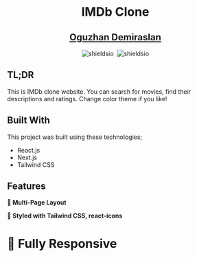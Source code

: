 <h1 align="center">IMDb Clone</h1>
<h2 align="center">
    <a href="https://oguzhandemiraslan.dev/" target="_blank">Oguzhan Demiraslan</a>
</h2>

<div align="center">
    <img alt="shieldsio" src="https://img.shields.io/badge/BUILT%20WITH-JAVASCRIPT-blue?style=for-the-badge" />&nbsp;
    <img alt="shieldsio" src="https://img.shields.io/badge/OPEN-SOURCE-blueviolet?style=for-the-badge" />
</div>

## TL;DR

This is IMDb clone website. You can search for movies, find their descriptions and ratings. Change color theme if you like!

## Built With

This project was built using these technologies;

- React.js
- Next.js
- Tailwind CSS

## Features

**📖 Multi-Page Layout**

**🎨 Styled with Tailwind CSS, react-icons**

**📱 Fully Responsive**
=======
